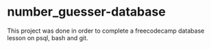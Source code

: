 # number_guesser-database
This project was done in order to complete a freecodecamp database lesson on psql, bash and git. 
